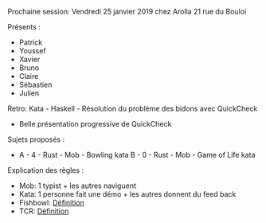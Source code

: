 Prochaine session: Vendredi 25 janvier 2019 chez Arolla 21 rue du Bouloi

Présents :
- Patrick
- Youssef
- Xavier
- Bruno
- Claire
- Sébastien
- Julien

Retro: Kata - Haskell - Résolution du problème des bidons avec QuickCheck
- Belle présentation progressive de QuickCheck


Sujets proposés :
* A - 4 - Rust - Mob - Bowling kata
B - 0 - Rust - Mob - Game of Life kata


Explication des règles :
* Mob: 1 typist + les autres naviguent
* Kata: 1 personne fait une démo + les autres donnent du feed back
* Fishbowl: [Définition](https://en.wikipedia.org/wiki/Fishbowl_(conversation))
* TCR: [Définition](https://medium.com/@kentbeck_7670/test-commit-revert-870bbd756864)

  
